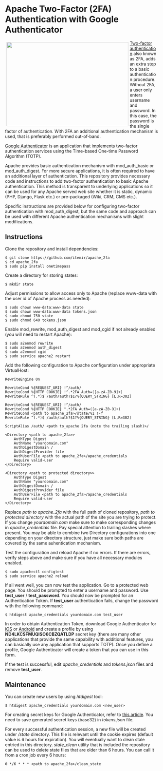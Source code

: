 # Apache Two-Factor (2FA) Authentication with Google Authenticator

<img src='https://raw.githubusercontent.com/itemir/apache_2fa/master/2fa_demo.gif' align='left' width='400' height='276' hspace='5' vspace='5'>

[Two-factor authentication](https://en.wikipedia.org/wiki/Multi-factor_authentication) also known as 2FA, adds an extra step to a basic authentication procedure. Without 2FA, a user only enters username and password. In this case, the password is the single factor of authentication. With 2FA an additional authentication mechanism is used, that is preferably performed out-of-band.

[Google Authenticator](https://en.wikipedia.org/wiki/Google_Authenticator) is an application that implements two-factor authentication services using the Time-based One-time Password Algorithm (TOTP).

Apache provides basic authentication mechanism with mod_auth_basic or mod_auth_digest. For more secure applications, it is often required to have an additional layer of authentication. This repository provides necessary code and instructions to add two-factor authentication to basic Apache authentication. This method is transparent to underlying applications so it can be used for any Apache served web site whether it is static, dynamic (PHP, Django, Flask etc.) or pre-packaged (Wiki, CRM, CMS etc.).

Specific instructions are provided below for configuring two-factor authentication with mod_auth_digest, but the same code and approach can be used with different Apache authentication mechanisms with slight modifications.

Instructions
---

Clone the repository and install dependencies:

    $ git clone https://github.com/itemir/apache_2fa
    $ cd apache_2fa
    $ sudo pip install onetimepass

Create a directory for storing states:

    $ mkdir state

Adjust permissions to allow access only to Apache (replace www-data with the user id of Apache process as needed):

    $ sudo chown www-data:www-data state
    $ sudo chown www-data:www-data tokens.json
    $ sudo chmod 750 state
    $ sudo chmod 640 tokens.json

Enable mod_rewrite, mod_auth_digest and mod_cgid if not already enabled (you will need to restart Apache):

    $ sudo a2enmod rewrite
    $ sudo a2enmod auth_digest
    $ sudo a2enmod cgid
    $ sudo service apache2 restart

Add the following configuration to Apache configuration under appropriate VirtualHost:

    RewriteEngine On

    RewriteCond %{REQUEST_URI} !^/auth/
    RewriteCond %{HTTP_COOKIE} !^.*2FA_Auth=([a-zA-Z0-9]+)
    RewriteRule ^(.*)$ /auth/auth?$1?%{QUERY_STRING} [L,R=302]

    RewriteCond %{REQUEST_URI} !^/auth/
    RewriteCond %{HTTP_COOKIE} ^.*2FA_Auth=([a-zA-Z0-9]+)
    RewriteCond <path to apache_2fa>/state/%1 !-f
    RewriteRule ^(.*)$ /auth/auth?$1?%{QUERY_STRING} [L,R=302]

    ScriptAlias /auth/ <path to_apache 2fa (note the trailing slash)>/

    <Directory <path to apache_2fa>>
        AuthType Digest
        AuthName "yourdomain.com"
        AuthDigestDomain /
        AuthDigestProvider file
        AuthUserFile <path to apache_2fa>/apache_credentials
        Require valid-user
    </Directory>

    <Directory <path to protected directory>>
        AuthType Digest
        AuthName "yourdomain.com"
        AuthDigestDomain /
        AuthDigestProvider file
        AuthUserFile <path to apache_2fa>/apache_credentials
        Require valid-user
    </Directory>

Replace *path to apache_2fa* with the full path of cloned repository, *path to protected directory* with the actual path of the site you are trying to protect. If you change *yourdomain.com* make sure to make corresponding changes in *apache_credentials* file. Pay special attention to trailing slashes where present. You may be able to combine two Directory configurations into one depending on your directory structure, just make sure both paths are covered by the same auhentication mechanism.

Test the configuration and reload Apache if no errors. If there are errors, verify steps above and make sure if you have all necessary modules enabled.

    $ sudo apachectl configtest
    $ sudo service apache2 reload

If all went well, you can now test the application. Go to a protected web page. You should be prompted to enter a username and password. Use **test_user** / **test_password**. You should now be prompted for an Authentication Token. If **test_user** authentication fails, change the password with the following command:

    $ htdigest apache_credentials yourdomain.com test_user

In order to obtain Authentication Token, download Google Authenticator for [iOS](https://itunes.apple.com/us/app/google-authenticator/id388497605?mt=8) or [Android](https://play.google.com/store/apps/details?id=com.google.android.apps.authenticator2&hl=en) and create a profile by using **ND4LKCSFMUQISO6CBZQATLDP** secret key (there are many other applications that provide the same capability with additional features, you can basically use any application that supports TOTP). Once you define a profile, Google Authenticator will create a token that you can use in this form.

If the test is successful, edit *apache_credentials* and *tokens.json* files and remove **test_user**.

Maintenance
---
You can create new users by using *htdigest* tool:

    $ htdigest apache_credentials yourdomain.com <new_user>

For creating secret keys for Google Authenticator, refer to [this article](https://nerdyness2012.wordpress.com/tag/oathtool/). You need to save generated secret keys (base32) in *tokens.json* file.

For every successful authentication session, a new file will be created under */state* directory. This file is relevant until the cookie expires (default value is 6 hours for expiration). You will eventually want to clean stale entried in this directory. *state_clean* utility that is included the repository can be used to delete state files that are older than 6 hours. You can call it from a cron job every 6 hours:

    0 */6 * * * <path to apache_2fa>/clean_state
